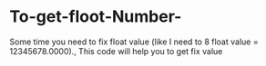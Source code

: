# To-get-floot-Number-
Some time you need to fix float value (like I need to 8 float value = 12345678.0000)., This code will help you to get fix value 

